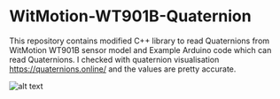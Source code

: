 # WitMotion-WT901B-Quaternion
This repository contains modified C++ library to read Quaternions from WitMotion WT901B sensor model and Example Arduino code 
which can read Quaternions. I checked with quaternion visualisation https://quaternions.online/ and the values are pretty accurate.

![alt text](https://github.com/sanjayadpf/WitMotion-WT901B---modified/blob/main/Comparison.png)
